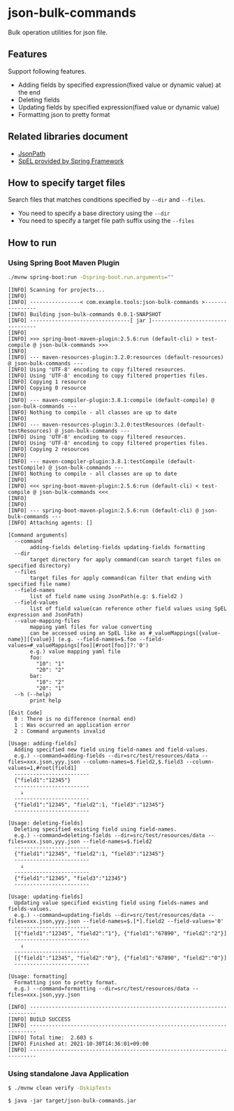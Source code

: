 # json-bulk-commands

Bulk operation utilities for json file.

## Features

Support following features.

* Adding fields by specified expression(fixed value or dynamic value) at the end
* Deleting fields
* Updating fields by specified expression(fixed value or dynamic value)
* Formatting json to pretty format

## Related libraries document

* [JsonPath](https://github.com/json-path/JsonPath)
* [SpEL provided by Spring Framework](https://docs.spring.io/spring-framework/docs/current/reference/html/core.html#expressions)

## How to specify target files

Search files that matches conditions specified by `--dir` and `--files`.

* You need to specify a base directory using the `--dir`
* You need to specify a target file path suffix using the `--files`

## How to run

### Using Spring Boot Maven Plugin

```bash
./mvnw spring-boot:run -Dspring-boot.run.arguments=""
```

```
[INFO] Scanning for projects...
[INFO] 
[INFO] ----------------< com.example.tools:json-bulk-commands >----------------
[INFO] Building json-bulk-commands 0.0.1-SNAPSHOT
[INFO] --------------------------------[ jar ]---------------------------------
[INFO] 
[INFO] >>> spring-boot-maven-plugin:2.5.6:run (default-cli) > test-compile @ json-bulk-commands >>>
[INFO] 
[INFO] --- maven-resources-plugin:3.2.0:resources (default-resources) @ json-bulk-commands ---
[INFO] Using 'UTF-8' encoding to copy filtered resources.
[INFO] Using 'UTF-8' encoding to copy filtered properties files.
[INFO] Copying 1 resource
[INFO] Copying 0 resource
[INFO] 
[INFO] --- maven-compiler-plugin:3.8.1:compile (default-compile) @ json-bulk-commands ---
[INFO] Nothing to compile - all classes are up to date
[INFO] 
[INFO] --- maven-resources-plugin:3.2.0:testResources (default-testResources) @ json-bulk-commands ---
[INFO] Using 'UTF-8' encoding to copy filtered resources.
[INFO] Using 'UTF-8' encoding to copy filtered properties files.
[INFO] Copying 2 resources
[INFO] 
[INFO] --- maven-compiler-plugin:3.8.1:testCompile (default-testCompile) @ json-bulk-commands ---
[INFO] Nothing to compile - all classes are up to date
[INFO] 
[INFO] <<< spring-boot-maven-plugin:2.5.6:run (default-cli) < test-compile @ json-bulk-commands <<<
[INFO] 
[INFO] 
[INFO] --- spring-boot-maven-plugin:2.5.6:run (default-cli) @ json-bulk-commands ---
[INFO] Attaching agents: []

[Command arguments]
  --command
       adding-fields deleting-fields updating-fields formatting
  --dir
       target directory for apply command(can search target files on specified directory)
  --files
       target files for apply command(can filter that ending with specified file name)
  --field-names
       list of field name using JsonPath(e.g: $.field2 )
  --field-values
       list of field value(can reference other field values using SpEL expression and JsonPath)
  --value-mapping-files
       mapping yaml files for value converting
       can be accessed using an SpEL like as #_valueMappings[{value-name}][{value}] (e.g. --field-names=$.foo --field-values=#_valueMappings[foo][#root[foo]]?:'0')
       e.g.) value mapping yaml file
       foo:
         "10": "1"
         "20": "2"
       bar:
         "10": "2"
         "20": "1"
  --h (--help)
       print help

[Exit Code]
  0 : There is no difference (normal end)
  1 : Was occurred an application error
  2 : Command arguments invalid

[Usage: adding-fields]
  Adding specified new field using field-names and field-values.
  e.g.) --command=adding-fields --dir=src/test/resources/data --files=xxx.json,yyy.json --column-names=$.field2,$.field3 --column-values=1,#root[field1]
  ------------------------
  {"field1":"12345"}
  ------------------------
    ↓
  ------------------------
  {"field1":"12345", "field2":1, "field3":"12345"}
  ------------------------

[Usage: deleting-fields]
  Deleting specified existing field using field-names.
  e.g.) --command=deleting-fields --dir=src/test/resources/data --files=xxx.json,yyy.json --field-names=$.field2
  ------------------------
  {"field1":"12345", "field2":1, "field3":"12345"}
  ------------------------
    ↓
  ------------------------
  {"field1":"12345", "field3":"12345"}
  ------------------------

[Usage: updating-fields]
  Updating value specified existing field using fields-names and fields-values.
  e.g.) --command=updating-fields --dir=src/test/resources/data --files=xxx.json,yyy.json --field-names=$.[*].field2 --field-values='0'
  ------------------------
  [{"field1":"12345", "field2":"1"}, {"field1":"67890", "field2":"2"}]
  ------------------------
    ↓
  ------------------------
  [{"field1":"12345", "field2":"0"}, {"field1":"67890", "field2":"0"}]
  ------------------------

[Usage: formatting]
  Formatting json to pretty format.
  e.g.) --command=formatting --dir=src/test/resources/data --files=xxx.json,yyy.json

[INFO] ------------------------------------------------------------------------
[INFO] BUILD SUCCESS
[INFO] ------------------------------------------------------------------------
[INFO] Total time:  2.603 s
[INFO] Finished at: 2021-10-30T14:36:01+09:00
[INFO] ------------------------------------------------------------------------
```

### Using standalone Java Application

```bash
$ ./mvnw clean verify -DskipTests
```

```
$ java -jar target/json-bulk-commands.jar
```